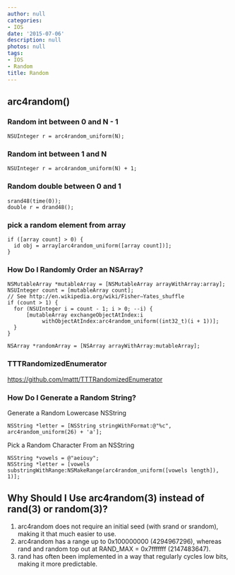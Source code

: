 ```yaml
---
author: null
categories:
- IOS
date: '2015-07-06'
description: null
photos: null
tags:
- IOS
- Random
title: Random
---
```


## arc4random()

### Random int between 0 and N - 1
```
NSUInteger r = arc4random_uniform(N);
```

### Random int between 1 and N
```
NSUInteger r = arc4random_uniform(N) + 1;
```


### Random double between 0 and 1
```
srand48(time(0));
double r = drand48();
```

<!--more-->
### pick a random element from array
```
if ([array count] > 0) {
  id obj = array[arc4random_uniform([array count])];
}
```

### How Do I Randomly Order an NSArray?
```
NSMutableArray *mutableArray = [NSMutableArray arrayWithArray:array];
NSUInteger count = [mutableArray count];
// See http://en.wikipedia.org/wiki/Fisher–Yates_shuffle
if (count > 1) {
  for (NSUInteger i = count - 1; i > 0; --i) {
      [mutableArray exchangeObjectAtIndex:i
           withObjectAtIndex:arc4random_uniform((int32_t)(i + 1))];
  }
}

NSArray *randomArray = [NSArray arrayWithArray:mutableArray];
```

### TTTRandomizedEnumerator
https://github.com/mattt/TTTRandomizedEnumerator

### How Do I Generate a Random String?
Generate a Random Lowercase NSString
```
NSString *letter = [NSString stringWithFormat:@"%c", arc4random_uniform(26) + 'a'];
```

Pick a Random Character From an NSString
```
NSString *vowels = @"aeiouy";
NSString *letter = [vowels substringWithRange:NSMakeRange(arc4random_uniform([vowels length]), 1)];
```

## Why Should I Use arc4random(3) instead of rand(3) or random(3)?
1. arc4random does not require an initial seed (with srand or srandom), making it that much easier to use.
2. arc4random has a range up to 0x100000000 (4294967296), whereas rand and random top out at RAND_MAX = 0x7fffffff (2147483647).
3. rand has often been implemented in a way that regularly cycles low bits, making it more predictable.


